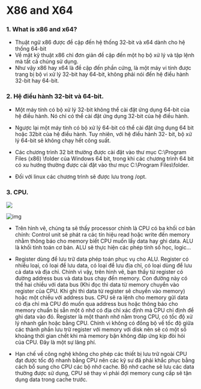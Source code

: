 # X86 and X64

### 1. What is x86 and x64?
- Thuật ngữ x86 được đề cập đến hệ thống 32-bit và x64 dành cho hệ thống 64-bit
- Về mặt kỹ thuật x86 chỉ đơn giản đề cập đến một họ bộ xử lý và tập lệnh mà tất cả chúng sử dụng.
- Như vậy x86 hay x64 là đề cập đến phần cứng, là một máy vi tính được trang bị bộ vi xử lý 32-bit hay 64-bit, không phải nói đến hệ điều hành 32-bit hay 64-bit.

### 2. Hệ điều hành 32-bit và 64-bit.
- Một máy tính có bộ xử lý 32-bit không thể cài đặt ứng dụng 64-bit của hệ điều hành. Nó chỉ có thể cài đặt ứng dụng 32-bit của hệ điều hành.

- Ngược lại một máy tính có bộ xử lý 64-bit có thể cài đặt ứng dụng 64 bit hoặc 32bit của hệ điều hành. Tuy nhiên, với hệ điều hành 32- bit, bộ xử lý 64-bit sẽ không chạy hết công suất.

- Các chương trình 32 bit thường được cài đặt vào thư mục C:\Program Files (x86) \folder của Windows 64 bit, trong khi các chương trình 64 bit có xu hướng thường được cài đặt vào thư mục C:\Program Files\folder.

- Đối với linux các chương trình sẽ được lưu trong /opt.

### 3. CPU.

![](https://image.slidesharecdn.com/cutovnguynlhotngcpu-120407024039-phpapp02/95/cu-to-v-nguyn-l-hot-ng-cpu-36-728.jpg?cb=1333767045)

![img](http://4.bp.blogspot.com/-rVmzi7kgprw/VpaWApaNJhI/AAAAAAAAADM/PYn_h8qt6D0/s320/simple_cpu_architecture.png)

- Trên hình vẽ, chúng ta sẽ thấy processor chính là CPU có ba khối cơ bản chính: Control unit sẽ phát ra các tín hiệu read hoặc write đến memory nhằm thông báo cho memory biết CPU muốn lấy data hay ghi data. ALU là khối tính toán cơ bản. ALU sẽ thực hiện các phép tính số học, logic...

- Register dùng để lưu trữ data phép toán phục vụ cho ALU. Register có nhiều loại, có loại để lưu data, có loại để lưu địa chỉ, có loại dùng để lưu cả data và địa chỉ. Chính vì vậy, trên hình vẽ, bạn thấy từ register có đường address bus và data bus chạy đến memory. Con đường này có thể hai chiều với data bus (Khi đọc thì data từ memory chuyển vào register của CPU. Khi ghi thì data từ register sẽ chuyển vào memory) hoặc một chiều với address bus. CPU sẽ ra lệnh cho memory gửi data có địa chỉ mà CPU đó muốn qua address bus hoặc thông báo cho memory chuẩn bị sẵn một ô nhớ có địa chỉ xác định mà CPU chỉ định để ghi data vào đó. Register là một thanh nhớ nằm trong CPU, có tốc độ xử lý nhanh gần hoặc bằng CPU. Chính vì không có đồng bộ về tốc độ giữa các thành phần lưu trữ register với memory với disk nên sẽ có một số khoảng thời gian chết khi mà memory bận không đáp ứng kịp đòi hỏi của CPU. Đây là một sự lãng phí.

- Hạn chế về công nghệ không cho phép các thiết bị lưu trữ ngoài CPU đạt được tốc độ nhanh bằng CPU nên các kỹ sư đã phải khắc phục bằng cách bổ sung cho CPU các bộ nhớ cache. Bộ nhớ cache sẽ lưu các data thường được sử dụng, CPU sẽ thay vì phải đợi memory cung cấp sẽ tận dụng data trong cache trước.

